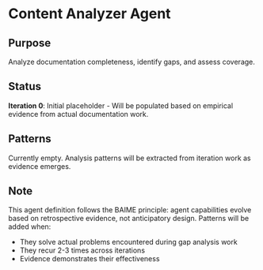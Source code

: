 # Content Analyzer Agent

## Purpose
Analyze documentation completeness, identify gaps, and assess coverage.

## Status
**Iteration 0**: Initial placeholder - Will be populated based on empirical evidence from actual documentation work.

## Patterns
Currently empty. Analysis patterns will be extracted from iteration work as evidence emerges.

## Note
This agent definition follows the BAIME principle: agent capabilities evolve based on retrospective evidence, not anticipatory design. Patterns will be added when:
- They solve actual problems encountered during gap analysis work
- They recur 2-3 times across iterations
- Evidence demonstrates their effectiveness

